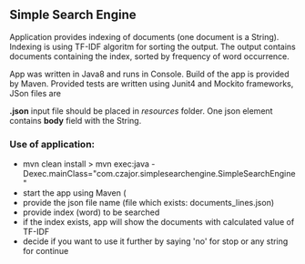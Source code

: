 ## Simple Search Engine

Application provides indexing of documents (one document is a String). Indexing is using TF-IDF algoritm for sorting the output.
The output contains documents containing the index, sorted by frequency of word occurrence.

App was written in Java8 and runs in Console. Build of the app is provided by Maven. Provided tests are written using Junit4 and Mockito frameworks, JSon files are 

**.json** input file should be placed in _resources_ folder. One json element contains **body** field with the String.

### Use of application: 
- mvn clean install >  mvn exec:java -Dexec.mainClass="com.czajor.simplesearchengine.SimpleSearchEngine"
- start the app using Maven (
- provide the json file name (file which exists: documents_lines.json)
- provide index (word) to be searched
- if the index exists, app will show the documents with calculated value of TF-IDF
- decide if you want to use it further by saying 'no' for stop or any string for continue

